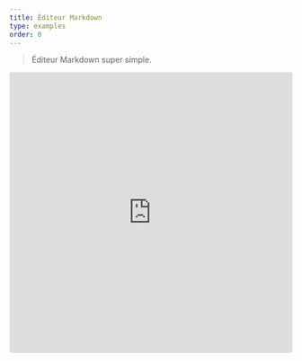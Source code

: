 ```yaml
---
title: Éditeur Markdown
type: examples
order: 0
---
```


> Éditeur Markdown super simple.

<iframe src="https://codesandbox.io/embed/github/vuejs/v2.vuejs.org/tree/master/src/v2/examples/vue-20-markdown-editor?codemirror=1&hidedevtools=1&hidenavigation=1&theme=light" style="width:100%; height:500px; border:0; border-radius: 4px; overflow:hidden;" title="vue-20-template-compilation" allow="geolocation; microphone; camera; midi; vr; accelerometer; gyroscope; payment; ambient-light-sensor; encrypted-media; usb" sandbox="allow-modals allow-forms allow-popups allow-scripts allow-same-origin"></iframe>
